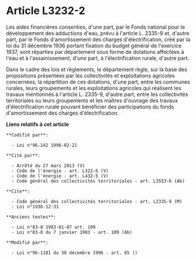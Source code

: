 # Article L3232-2

Les aides financières consenties, d'une part, par le Fonds national pour le développement des adductions d'eau, prévu à
l'article L. 2335-9 et, d'autre part, par le Fonds d'amortissement des charges d'électrification, créé par la loi du 31
décembre 1936 portant fixation du budget général de l'exercice 1937, sont réparties par département sous forme de dotations
affectées à l'eau et à l'assainissement, d'une part, à l'électrification rurale, d'autre part.

Dans le cadre des lois et règlements, le département règle, sur la base des propositions présentées par les collectivités et
exploitations agricoles concernées, la répartition de ces dotations, d'une part, entre les communes rurales, leurs
groupements et les exploitations agricoles qui réalisent les travaux mentionnés à l'article L. 2335-9, d'autre part, entre
les collectivités territoriales ou leurs groupements et les maîtres d'ouvrage des travaux d'électrification rurale pouvant
bénéficier des participations du fonds d'amortissement des charges d'électrification.

**Liens relatifs à cet article**

	**Codifié par**:

	  - Loi n°96-142 1996-02-21

	**Cité par**:

	  - Arrêté du 27 mars 2013 (V)
	  - Code de l'énergie - art. L322-6 (V)
	  - Code de l'énergie - art. L432-5 (V)
	  - Code général des collectivités territoriales - art. L3553-6 (Ab)

	**Cite**:

	  - Code général des collectivités territoriales - art. L2335-9 (M)
	  - Loi n°1936-12-31

	**Anciens textes**:

	  - Loi n°83-8 1983-01-07 art. 109
	  - Loi n°83-8 du 7 janvier 1983 - art. 109 (Ab)

	**Modifié par**:

	  - Loi n°96-1181 du 30 décembre 1996 - art. 65 ()
